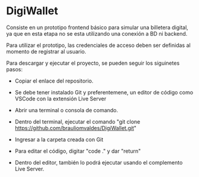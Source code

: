 # DigiWallet

Consiste en un prototipo frontend básico para simular una billetera digital, ya que en esta etapa no se esta utilizando una conexión a BD ni backend.

Para utilizar el prototipo, las credenciales de acceso deben ser definidas al momento de registrar al usuario.

Para descargar y ejecutar el proyecto, se pueden seguir los siguinetes pasos:

- Copiar el enlace del repositorio.

- Se debe tener instalado Git y preferentemene, un editor de código como VSCode con la extensión Live Server 

- Abrir una terminal o consola de comando. 

- Dentro del terminal, ejecutar el comando "git clone  https://github.com/brauliomvaldes/DigiWallet.git"

- Ingresar a la carpeta creada con Git

- Para editar el código, digitar "code ." y dar "return"

- Dentro del editor, también lo podrá ejecutar usando el complemento Live Server.
